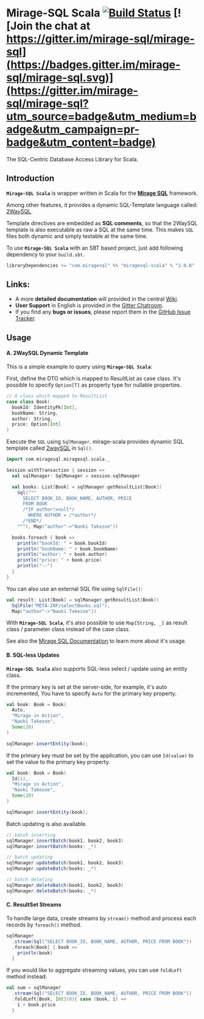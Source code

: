 Mirage-SQL Scala [![Build Status](https://travis-ci.org/mirage-sql/mirage-scala.svg?branch=master)](https://travis-ci.org/mirage-sql/mirage-scala) [![Join the chat at https://gitter.im/mirage-sql/mirage-sql](https://badges.gitter.im/mirage-sql/mirage-sql.svg)](https://gitter.im/mirage-sql/mirage-sql?utm_source=badge&utm_medium=badge&utm_campaign=pr-badge&utm_content=badge)
================

The SQL-Centric Database Access Library for Scala.

## Introduction

**`Mirage-SQL Scala`** is wrapper written in Scala for the **[Mirage SQL](https://github.com/mirage-sql/mirage/)** framework.

Among other features, it provides a dynamic SQL-Template language called: [2WaySQL](https://github.com/mirage-sql/mirage/wiki/2WaySQL). 

Template directives are embedded as **SQL comments**, so that the 2WaySQL template is also executable as raw a SQL at the same time. This makes `SQL` files both dynamic and simply testable at the same time.

To use **`Mirage-SQL Scala`** with an SBT based project, just add following dependency to your `build.sbt`.

```scala
libraryDependencies += "com.miragesql" %% "miragesql-scala" % "2.0.0"
```

## Links:
 - A more **detailed documentation** will provided in the central [Wiki](https://github.com/mirage-sql/mirage/wiki).
 - **User Support** in English is provided in the [Gitter Chatroom](https://gitter.im/mirage-sql/mirage-sql).
 - If you find any **bugs or issues**, please report them in the [GitHub Issue Tracker](https://github.com/mirage-sql/mirage-scala/issues).


## Usage

#### A. 2WaySQL Dynamic Template

This is a simple example to query using **`Mirage-SQL Scala`**:

First, define the DTO which is mapped to ResultList as case class. It's possible to specify `Option[T]` as property type for nullable properties.

```scala
// A class which mapped to ResultList
case class Book(
  bookId: IdentityPk[Int],
  bookName: String,
  author: String,
  price: Option[Int]
)
```

Execute the `SQL` using `SqlManager`. mirage-scala provides dynamic SQL template called [2waySQL](https://github.com/mirage-sql/mirage/wiki/2WaySQL) in `Sql()`.

```scala
import com.miragesql.miragesql.scala._

Session.withTransaction { session =>
  val sqlManager: SqlManager = session.sqlManager

  val books: List[Book] = sqlManager.getResultList[Book](
    Sql("""
      SELECT BOOK_ID, BOOK_NAME, AUTHOR, PRICE
      FROM BOOK
      /*IF author!=null*/
        WHERE AUTHOR = /*author*/
      /*END*/
    """), Map("author"->"Naoki Takezoe"))

  books.foreach { book =>
    println("bookId: " + book.bookId)
    println("bookName: " + book.bookName)
    println("author: " + book.author)
    println("price: " + book.price)
    println("--")
  }
}
```

You can also use an external SQL file using `SqlFile()`:

```scala
val result: List[Book] = sqlManager.getResultList[Book](
  SqlFile("META-INF/selectBooks.sql"),
  Map("author"->"Naoki Takezoe"))
```

With **`Mirage-SQL Scala`**, it's also possible to use `Map[String, _]` as result class / parameter class instead of the case class.

See also the [Mirage SQL Documentation](https://github.com/mirage-sql/mirage/wiki/Introduction) to learn more about it's usage.



#### B. SQL-less Updates

**`Mirage-SQL Scala`** also supports SQL-less select / update using an entity class.

If the primary key is set at the server-side, for example, it's auto incremented, You have to specify `Auto` for the primary key property.

```scala
val book: Book = Book(
  Auto,
  "Mirage in Action",
  "Naoki Takezoe",
  Some(20)
)

sqlManager.insertEntity(book);
```

If the primary key must be set by the application, you can use `Id(value)` to set the value to the primary key property.

```scala
val book: Book = Book(
  Id(1),
  "Mirage in Action",
  "Naoki Takezoe",
  Some(20)
)

sqlManager.insertEntity(book);
```

Batch updating is also available.

```scala
// batch inserting
sqlManager.insertBatch(book1, book2, book3)
sqlManager.insertBatch(books: _*)

// batch updating
sqlManager.updateBatch(book1, book2, book3)
sqlManager.updateBatch(books: _*)

// batch deleting
sqlManager.deleteBatch(book1, book2, book3)
sqlManager.deleteBatch(books: _*)
```

#### C. ResultSet Streams

To handle large data, create streams by `stream()` method and process each records by `foreach()` method.

```scala
sqlManager
  .stream(Sql("SELECT BOOK_ID, BOOK_NAME, AUTHOR, PRICE FROM BOOK"))
  .foreach[Book] { book =>
    println(book)
  }
```

If you would like to aggregate streaming values, you can use `foldLeft` method instead:

```scala
val sum = sqlManager
  .stream(Sql("SELECT BOOK_ID, BOOK_NAME, AUTHOR, PRICE FROM BOOK"))
  .foldLeft[Book, Int](0){ case (book, i) =>
    i + book.price
  }
```
